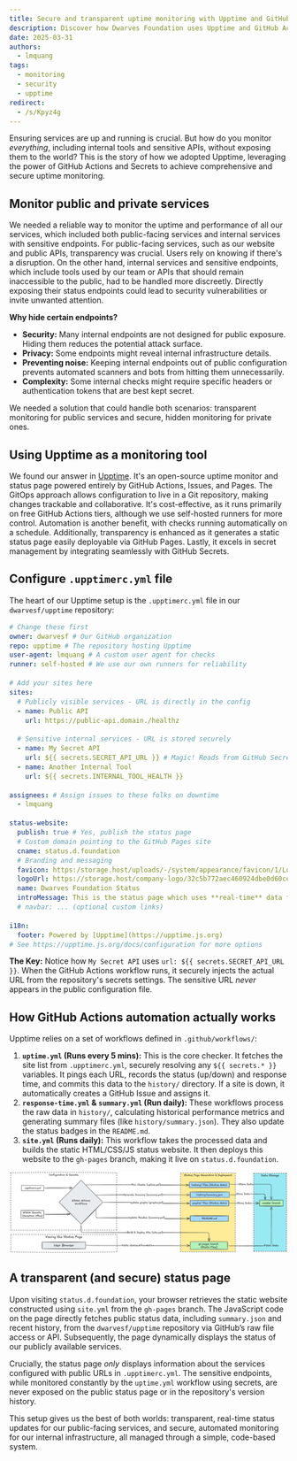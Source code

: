 ```yaml
---
title: Secure and transparent uptime monitoring with Upptime and GitHub secrets
description: Discover how Dwarves Foundation uses Upptime and GitHub Actions for transparent public uptime monitoring while securely keeping tabs on internal services.
date: 2025-03-31
authors:
  - lmquang
tags:
  - monitoring
  - security
  - upptime
redirect:
  - /s/Kpyz4g
---
```


Ensuring services are up and running is crucial. But how do you monitor _everything_, including internal tools and sensitive APIs, without exposing them to the world? This is the story of how we adopted Upptime, leveraging the power of GitHub Actions and Secrets to achieve comprehensive and secure uptime monitoring.

## Monitor public and private services

We needed a reliable way to monitor the uptime and performance of all our services, which included both public-facing services and internal services with sensitive endpoints. For public-facing services, such as our website and public APIs, transparency was crucial. Users rely on knowing if there's a disruption. On the other hand, internal services and sensitive endpoints, which include tools used by our team or APIs that should remain inaccessible to the public, had to be handled more discreetly. Directly exposing their status endpoints could lead to security vulnerabilities or invite unwanted attention.

**Why hide certain endpoints?**

- **Security:** Many internal endpoints are not designed for public exposure. Hiding them reduces the potential attack surface.
- **Privacy:** Some endpoints might reveal internal infrastructure details.
- **Preventing noise:** Keeping internal endpoints out of public configuration prevents automated scanners and bots from hitting them unnecessarily.
- **Complexity:** Some internal checks might require specific headers or authentication tokens that are best kept secret.

We needed a solution that could handle both scenarios: transparent monitoring for public services and secure, hidden monitoring for private ones.

## Using Upptime as a monitoring tool

We found our answer in [Upptime](https://upptime.js.org). It's an open-source uptime monitor and status page powered entirely by GitHub Actions, Issues, and Pages. The GitOps approach allows configuration to live in a Git repository, making changes trackable and collaborative. It's cost-effective, as it runs primarily on free GitHub Actions tiers, although we use self-hosted runners for more control. Automation is another benefit, with checks running automatically on a schedule. Additionally, transparency is enhanced as it generates a static status page easily deployable via GitHub Pages. Lastly, it excels in secret management by integrating seamlessly with GitHub Secrets.

## Configure `.upptimerc.yml` file

The heart of our Upptime setup is the `.upptimerc.yml` file in our `dwarvesf/upptime` repository:

```yaml
# Change these first
owner: dwarvesf # Our GitHub organization
repo: upptime # The repository hosting Upptime
user-agent: lmquang # A custom user agent for checks
runner: self-hosted # We use our own runners for reliability

# Add your sites here
sites:
  # Publicly visible services - URL is directly in the config
  - name: Public API
    url: https://public-api.domain./healthz

  # Sensitive internal services - URL is stored securely
  - name: My Secret API
    url: ${{ secrets.SECRET_API_URL }} # Magic! Reads from GitHub Secrets
  - name: Another Internal Tool
    url: ${{ secrets.INTERNAL_TOOL_HEALTH }}

assignees: # Assign issues to these folks on downtime
  - lmquang

status-website:
  publish: true # Yes, publish the status page
  # Custom domain pointing to the GitHub Pages site
  cname: status.d.foundation
  # Branding and messaging
  favicon: https:/storage.host/uploads/-/system/appearance/favicon/1/LogoD_1024.png
  logoUrl: https://storage.host/company-logo/32c5b772aec460924dbe0d60ce73f1c6.png
  name: Dwarves Foundation Status
  introMessage: This is the status page which uses **real-time** data from [Dwarves Foundation](https://dwarves.foundation) services. Internal services are monitored but not listed here.
  # navbar: ... (optional custom links)

i18n:
  footer: Powered by [Upptime](https://upptime.js.org)
# See https://upptime.js.org/docs/configuration for more options
```

**The Key:** Notice how `My Secret API` uses `url: ${{ secrets.SECRET_API_URL }}`. When the GitHub Actions workflow runs, it securely injects the actual URL from the repository's secrets settings. The sensitive URL _never_ appears in the public configuration file.

## How GitHub Actions automation actually works

Upptime relies on a set of workflows defined in `.github/workflows/`:

1. **`uptime.yml` (Runs every 5 mins):** This is the core checker. It fetches the site list from `.upptimerc.yml`, securely resolving any `${{ secrets.* }}` variables. It pings each URL, records the status (up/down) and response time, and commits this data to the `history/` directory. If a site is down, it automatically creates a GitHub Issue and assigns it.
2. **`response-time.yml` & `summary.yml` (Run daily):** These workflows process the raw data in `history/`, calculating historical performance metrics and generating summary files (like `history/summary.json`). They also update the status badges in the `README.md`.
3. **`site.yml` (Runs daily):** This workflow takes the processed data and builds the static HTML/CSS/JS status website. It then deploys this website to the `gh-pages` branch, making it live on `status.d.foundation`.

![service_monitoring_with_upptime](assets/service_monitoring_with_upptime.png)

## A transparent (and secure) status page

Upon visiting `status.d.foundation`, your browser retrieves the static website constructed using `site.yml` from the `gh-pages` branch. The JavaScript code on the page directly fetches public status data, including `summary.json` and recent history, from the `dwarvesf/upptime` repository via GitHub’s raw file access or API. Subsequently, the page dynamically displays the status of our publicly available services.

Crucially, the status page _only_ displays information about the services configured with public URLs in `.upptimerc.yml`. The sensitive endpoints, while monitored constantly by the `uptime.yml` workflow using secrets, are never exposed on the public status page or in the repository's version history.

This setup gives us the best of both worlds: transparent, real-time status updates for our public-facing services, and secure, automated monitoring for our internal infrastructure, all managed through a simple, code-based system.
